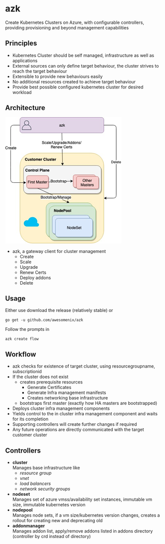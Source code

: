 # azk
Create Kubernetes Clusters on Azure, with configurable controllers, providing provisioning and beyond management capabilities

## Principles

- Kubernetes Cluster should be self managed, infrastructure as well as applications
- External sources can only define target behaviour, the cluster strives to reach the target behaviour
- Extensible to provide new behaviours easily
- No additional resources created to achieve target behaviour
- Provide best possible configured kubernetes cluster for desired workload

## Architecture

![](Architecture.jpg)

- azk, a gateway client for cluster management
    - Create
    - Scale
    - Upgrade
    - Renew Certs
    - Deploy addons
    - Delete

## Usage

Either use download the release (relatively stable) or 

```
go get -u github.com/awesomenix/azk
```

Follow the prompts in

```
azk create flow
```

## Workflow

- azk checks for existence of target cluster, using resourcegroupname, subscriptionid
- If the cluster does not exist
    - creates prerequisite resources
        - Generate Certificates
        - Generate Infra management manifests
        - Creates networking base infrastructure
    - bootstraps first master (exactly how HA masters are bootstrapped)
- Deploys cluster infra management components
- Yields control to the in cluster infra management component and waits for its completion
- Supporting controllers will create further changes if required
- Any future operations are directly communicated with the target customer cluster

## Controllers

- __cluster__  
    Manages base infrastructure like  
    - *resource group*  
    - *vnet*
    - *load balancers*  
    - *network security groups*
- __nodeset__  
    Manages set of azure vmss/availability set instances, immutable vm size, immutable kubernetes version
- __nodepool__  
    Manages node sets, if a vm size/kubernetes version changes, creates a rollout for creating new and deprecating old
- __addonmanager__  
    Manages addon list, apply/remove addons listed in addons directory (controller by crd instead of directory)
